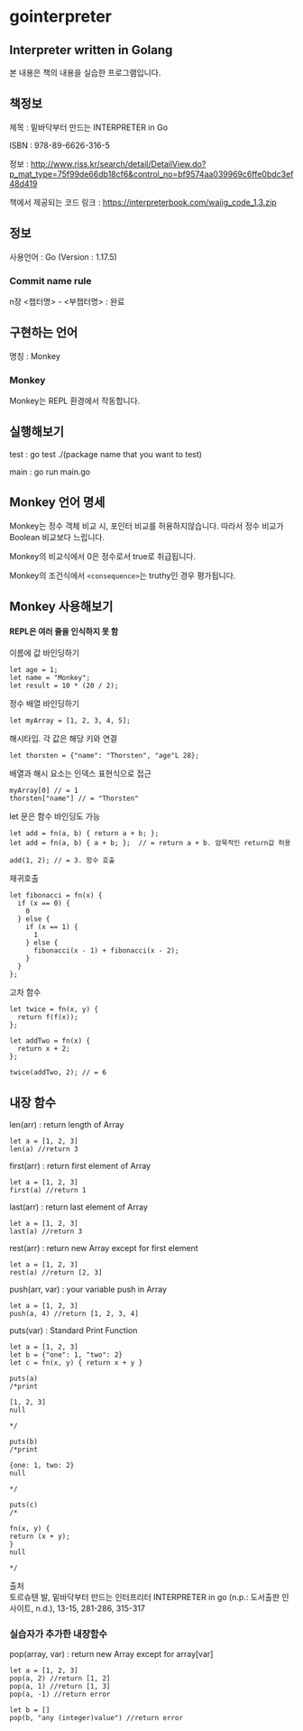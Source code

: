 # gointerpreter
## Interpreter written in Golang
본 내용은 책의 내용을 실습한 프로그램입니다.

## 책정보 
제목 : 밑바닥부터 만드는 INTERPRETER in Go

ISBN : 978-89-6626-316-5

정보 : http://www.riss.kr/search/detail/DetailView.do?p_mat_type=75f99de66db18cf6&control_no=bf9574aa039969c6ffe0bdc3ef48d419

책에서 제공되는 코드 링크 : https://interpreterbook.com/waiig_code_1.3.zip

## 정보
사용언어 : Go (Version : 1.17.5)

### Commit name rule
n장 <챕터명> - <부챕터명> : 완료

## 구현하는 언어
명칭 : Monkey

### Monkey
Monkey는 REPL 환경에서 작동합니다.

## 실행해보기
test : go test ./(package name that you want to test)

main : go run main.go

## Monkey 언어 명세
Monkey는 정수 객체 비교 시, 포인터 비교를 허용하지않습니다. 따라서 정수 비교가 Boolean 비교보다 느립니다.

Monkey의 비교식에서 0은 정수로서 true로 취급됩니다.

Monkey의 조건식에서 `<consequence>`는 truthy인 경우 평가됩니다.

## Monkey 사용해보기
#### REPL은 여러 줄을 인식하지 못 함
이름에 값 바인딩하기
```Monkey
let age = 1;
let name = "Monkey";
let result = 10 * (20 / 2);
```

정수 배열 바인딩하기
```Monkey
let myArray = [1, 2, 3, 4, 5];
```

해시타입. 각 값은 해당 키와 연결
```Monkey
let thorsten = {"name": "Thorsten", "age"L 28};
```

배열과 해시 요소는 인덱스 표현식으로 접근
```Monkey
myArray[0] // = 1
thorsten["name"] // = "Thorsten"
```

let 문은 함수 바인딩도 가능
```Monkey
let add = fn(a, b) { return a + b; };
let add = fn(a, b) { a + b; };  // = return a + b. 암묵적인 return값 허용

add(1, 2); // = 3. 함수 호출
```


재귀호출
```Monkey
let fibonacci = fn(x) {
  if (x == 0) {
    0
  } else {
    if (x == 1) {
      1
    } else {
      fibonacci(x - 1) + fibonacci(x - 2);
    }
  }
};
```

고차 함수
```Monkey
let twice = fn(x, y) {
  return f(f(x));
};

let addTwo = fn(x) {
  return x + 2;
};

twice(addTwo, 2); // = 6
```

## 내장 함수
len(arr) : return length of Array
```Monkey
let a = [1, 2, 3]
len(a) //return 3

```

first(arr) : return first element of Array
```Monkey
let a = [1, 2, 3]
first(a) //return 1

```

last(arr) : return last element of Array
```Monkey
let a = [1, 2, 3]
last(a) //return 3

```

rest(arr) : return new Array except for first element
```Monkey
let a = [1, 2, 3]
rest(a) //return [2, 3]

```

push(arr, var) : your variable push in Array
```Monkey
let a = [1, 2, 3]
push(a, 4) //return [1, 2, 3, 4]
```

puts(var) : Standard Print Function
```Monkey
let a = [1, 2, 3]
let b = {"one": 1, "two": 2}
let c = fn(x, y) { return x + y }

puts(a) 
/*print

[1, 2, 3]
null

*/

puts(b)
/*print

{one: 1, two: 2}
null

*/

puts(c)
/*

fn(x, y) {
return (x + y);
}
null

*/
```

출처</br>
토르슈텐 발, 밑바닥부터 만드는 인터프리터 INTERPRETER in go (n.p.: 도서출판 인사이트, n.d.), 13-15, 281-286, 315-317

### 실습자가 추가한 내장함수</br>
pop(array, var) : return new Array except for array[var]
```Monkey
let a = [1, 2, 3]
pop(a, 2) //return [1, 2]
pop(a, 1) //return [1, 3]
pop(a, -1) //return error

let b = []
pop(b, "any (integer)value") //return error
```
